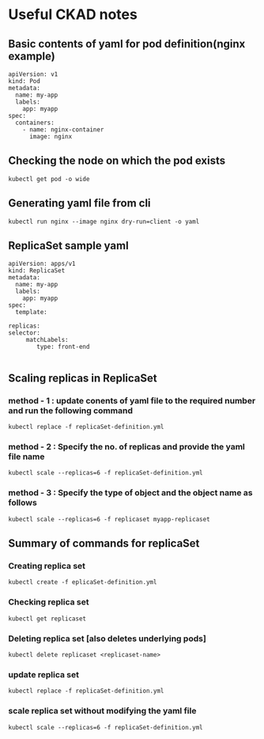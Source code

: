 # Useful CKAD notes
## Basic contents of yaml for pod definition(nginx example)

```
apiVersion: v1
kind: Pod
metadata:
  name: my-app
  labels:
    app: myapp
spec:
  containers:
    - name: nginx-container
      image: nginx
```
## Checking the node on which the pod exists
```
kubectl get pod -o wide 
```
## Generating yaml file from cli
```
kubectl run nginx --image nginx dry-run=client -o yaml
```
## ReplicaSet sample yaml
```
apiVersion: apps/v1
kind: ReplicaSet
metadata:
  name: my-app
  labels:
    app: myapp
spec:
  template:
  
replicas:
selector:
     matchLabels:
        type: front-end
     
```
## Scaling replicas in ReplicaSet
### method - 1 : update conents of yaml file to the required number and run the following command
```
kubectl replace -f replicaSet-definition.yml
```
### method - 2 : Specify the no. of replicas and provide the yaml file name
```
kubectl scale --replicas=6 -f replicaSet-definition.yml
```
### method - 3 : Specify the type of object and the object name as follows
```
kubectl scale --replicas=6 -f replicaset myapp-replicaset
```
## Summary of commands for replicaSet
### Creating replica set
```
kubectl create -f eplicaSet-definition.yml
```
### Checking replica set
```
kubectl get replicaset
```
### Deleting replica set [also deletes underlying pods]
```
kubectl delete replicaset <replicaset-name>
```
### update replica set 
```
kubectl replace -f replicaSet-definition.yml
```

### scale replica set without modifying the yaml file
```
kubectl scale --replicas=6 -f replicaSet-definition.yml
```